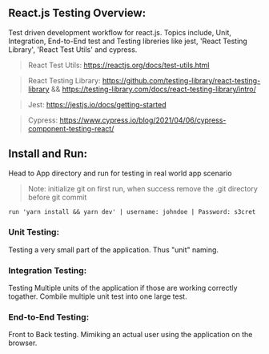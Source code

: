 ## React.js Testing Overview:

Test driven development workflow for react.js. Topics include, Unit, Integration, End-to-End test and Testing libreries like jest, 'React Testing Library', 'React Test Utils' and cypress.

> React Test Utils: https://reactjs.org/docs/test-utils.html

> React Testing Library: https://github.com/testing-library/react-testing-library && https://testing-library.com/docs/react-testing-library/intro/

> Jest: https://jestjs.io/docs/getting-started

> Cypress: https://www.cypress.io/blog/2021/04/06/cypress-component-testing-react/

## Install and Run:
Head to App directory and run for testing in real world app scenario
> Note: initialize git on first run, when success remove the .git directory before git commit 
```txt
run 'yarn install && yarn dev' | username: johndoe | Password: s3cret
```

### Unit Testing:
Testing a very small part of the application. Thus "unit" naming.


### Integration Testing:
Testing Multiple units of the application if those are working correctly togather. Combile multiple unit test into one large test.

### End-to-End Testing:
Front to Back testing. Mimiking an actual user using the application on the browser.